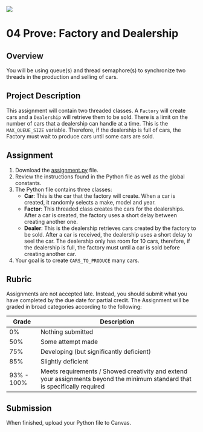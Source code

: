 ![](../site/banner.png)

# 04 Prove: Factory and Dealership

## Overview

You will be using queue(s) and thread semaphore(s) to synchronize two threads in the production and selling of cars.

## Project Description

This assignment will contain two threaded classes.  A `Factory` will create cars and a `Dealership` will retrieve them to be sold.  There is a limit on the number of cars that a dealership can handle at a time.  This is the `MAX_QUEUE_SIZE` variable.  Therefore, if the dealership is full of cars, the Factory must wait to produce cars until some cars are sold.

## Assignment

1. Download the [assignment.py](assignment/assignment.py) file.
2. Review the instructions found in the Python file as well as the global constants.
3. The Python file contains three classes:
   - **Car**: This is the car that the factory will create.  When a car is created, it randomly selects a make, model and year.
   - **Factor**: This threaded class creates the cars for the dealerships.  After a car is created, the factory uses a short delay between creating another one.
   - **Dealer**: This is the dealership retrieves cars created by the factory to be sold. After a car is received, the dealership uses a short delay to seel the car.  The dealership only has room for 10 cars, therefore, if the dealership is full, the factory must until a car is sold before creating another car.
4. Your goal is to create `CARS_TO_PRODUCE` many cars.

## Rubric

Assignments are not accepted late. Instead, you should submit what you have completed by the due date for partial credit.
The Assignment will be graded in broad categories according to the following:

| Grade | Description |
|-------|-------------|
| 0% | Nothing submitted |
| 50% | Some attempt made |
| 75% | Developing (but significantly deficient) |
| 85% | Slightly deficient |
| 93% - 100% | Meets requirements / Showed creativity and extend your assignments beyond the minimum standard that is specifically required |

## Submission

When finished, upload your Python file to Canvas.
